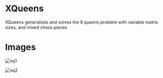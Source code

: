 XQueens
=======
XQueens generalises and solves the 8 queens problem with variable matrix sizes, and mixed chess pieces.

Images
======
![xq1](https://github.com/EvilSeven/XQueens/raw/master/INFO/xqueens1.jpg)

![xq2](https://github.com/EvilSeven/XQueens/raw/master/INFO/xqueens2.jpg)